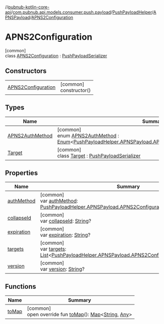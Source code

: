 //[pubnub-kotlin-core-api](../../../../../index.md)/[com.pubnub.api.models.consumer.push.payload](../../../index.md)/[PushPayloadHelper](../../index.md)/[APNSPayload](../index.md)/[APNS2Configuration](index.md)

# APNS2Configuration

[common]\
class [APNS2Configuration](index.md) : [PushPayloadSerializer](../../../-push-payload-serializer/index.md)

## Constructors

| | |
|---|---|
| [APNS2Configuration](-a-p-n-s2-configuration.md) | [common]<br>constructor() |

## Types

| Name | Summary |
|---|---|
| [APNS2AuthMethod](-a-p-n-s2-auth-method/index.md) | [common]<br>enum [APNS2AuthMethod](-a-p-n-s2-auth-method/index.md) : [Enum](https://kotlinlang.org/api/latest/jvm/stdlib/kotlin/-enum/index.html)&lt;[PushPayloadHelper.APNSPayload.APNS2Configuration.APNS2AuthMethod](-a-p-n-s2-auth-method/index.md)&gt; |
| [Target](-target/index.md) | [common]<br>class [Target](-target/index.md) : [PushPayloadSerializer](../../../-push-payload-serializer/index.md) |

## Properties

| Name | Summary |
|---|---|
| [authMethod](auth-method.md) | [common]<br>var [authMethod](auth-method.md): [PushPayloadHelper.APNSPayload.APNS2Configuration.APNS2AuthMethod](-a-p-n-s2-auth-method/index.md)? |
| [collapseId](collapse-id.md) | [common]<br>var [collapseId](collapse-id.md): [String](https://kotlinlang.org/api/latest/jvm/stdlib/kotlin/-string/index.html)? |
| [expiration](expiration.md) | [common]<br>var [expiration](expiration.md): [String](https://kotlinlang.org/api/latest/jvm/stdlib/kotlin/-string/index.html)? |
| [targets](targets.md) | [common]<br>var [targets](targets.md): [List](https://kotlinlang.org/api/latest/jvm/stdlib/kotlin.collections/-list/index.html)&lt;[PushPayloadHelper.APNSPayload.APNS2Configuration.Target](-target/index.md)&gt;? |
| [version](version.md) | [common]<br>var [version](version.md): [String](https://kotlinlang.org/api/latest/jvm/stdlib/kotlin/-string/index.html)? |

## Functions

| Name | Summary |
|---|---|
| [toMap](to-map.md) | [common]<br>open override fun [toMap](to-map.md)(): [Map](https://kotlinlang.org/api/latest/jvm/stdlib/kotlin.collections/-map/index.html)&lt;[String](https://kotlinlang.org/api/latest/jvm/stdlib/kotlin/-string/index.html), [Any](https://kotlinlang.org/api/latest/jvm/stdlib/kotlin/-any/index.html)&gt; |
